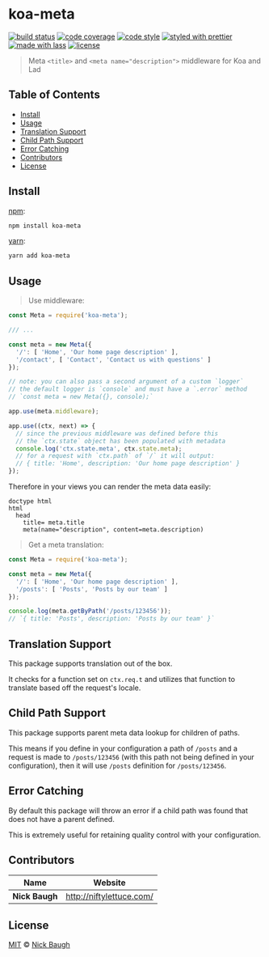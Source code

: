 # koa-meta

[![build status](https://img.shields.io/travis/ladjs/koa-meta.svg)](https://travis-ci.org/ladjs/koa-meta)
[![code coverage](https://img.shields.io/codecov/c/github/ladjs/koa-meta.svg)](https://codecov.io/gh/ladjs/koa-meta)
[![code style](https://img.shields.io/badge/code_style-XO-5ed9c7.svg)](https://github.com/sindresorhus/xo)
[![styled with prettier](https://img.shields.io/badge/styled_with-prettier-ff69b4.svg)](https://github.com/prettier/prettier)
[![made with lass](https://img.shields.io/badge/made_with-lass-95CC28.svg)](https://lass.js.org)
[![license](https://img.shields.io/github/license/ladjs/koa-meta.svg)](<>)

> Meta `<title>` and `<meta name="description">` middleware for Koa and Lad


## Table of Contents

* [Install](#install)
* [Usage](#usage)
* [Translation Support](#translation-support)
* [Child Path Support](#child-path-support)
* [Error Catching](#error-catching)
* [Contributors](#contributors)
* [License](#license)


## Install

[npm][]:

```sh
npm install koa-meta
```

[yarn][]:

```sh
yarn add koa-meta
```


## Usage

> Use middleware:

```js
const Meta = require('koa-meta');

/// ...

const meta = new Meta({
  '/': [ 'Home', 'Our home page description' ],
  '/contact', [ 'Contact', 'Contact us with questions' ]
});

// note: you can also pass a second argument of a custom `logger`
// the default logger is `console` and must have a `.error` method
// `const meta = new Meta({}, console);`

app.use(meta.middleware);

app.use((ctx, next) => {
  // since the previous middleware was defined before this
  // the `ctx.state` object has been populated with metadata
  console.log('ctx.state.meta', ctx.state.meta);
  // for a request with `ctx.path` of `/` it will output:
  // { title: 'Home', description: 'Our home page description' }
});
```

Therefore in your views you can render the meta data easily:

```pug
doctype html
html
  head
    title= meta.title
    meta(name="description", content=meta.description)
```

> Get a meta translation:

```js
const Meta = require('koa-meta');

const meta = new Meta({
  '/': [ 'Home', 'Our home page description' ],
  '/posts': [ 'Posts', 'Posts by our team' ]
});

console.log(meta.getByPath('/posts/123456'));
// `{ title: 'Posts', description: 'Posts by our team' }`
```


## Translation Support

This package supports translation out of the box.

It checks for a function set on `ctx.req.t` and utilizes that function to translate based off the request's locale.


## Child Path Support

This package supports parent meta data lookup for children of paths.

This means if you define in your configuration a path of `/posts` and a request is made to `/posts/123456` (with this path not being defined in your configuration), then it will use `/posts` definition for `/posts/123456`.


## Error Catching

By default this package will throw an error if a child path was found that does not have a parent defined.

This is extremely useful for retaining quality control with your configuration.


## Contributors

| Name           | Website                    |
| -------------- | -------------------------- |
| **Nick Baugh** | <http://niftylettuce.com/> |


## License

[MIT](LICENSE) © [Nick Baugh](http://niftylettuce.com/)


## 

[npm]: https://www.npmjs.com/

[yarn]: https://yarnpkg.com/
